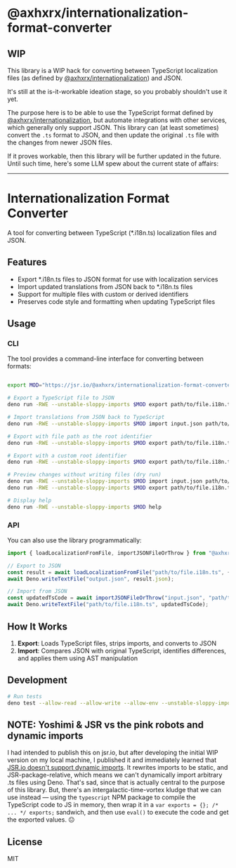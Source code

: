 # @axhxrx/internationalization-format-converter

## WIP

This library is a WIP hack for converting between TypeScript localization files (as defined by [@axhxrx/internationalization](https://jsr.io/@axhxrx/internationalization)) and JSON.

It's still at the is-it-workable ideation stage, so you probably shouldn't use it yet. 

The purpose here is to be able to use the TypeScript format defined by [@axhxrx/internationalization](https://jsr.io/@axhxrx/internationalization), but automate integrations with other services, which generally only support JSON. This library can (at least sometimes) convert the `.ts` format to JSON, and then update the original `.ts` file with the changes from newer JSON files.

If it proves workable, then this library will be further updated in the future. Until such time, here's some LLM spew about the current state of affairs:

----

# Internationalization Format Converter

A tool for converting between TypeScript (*.i18n.ts) localization files and JSON.

## Features

- Export *.i18n.ts files to JSON format for use with localization services
- Import updated translations from JSON back to *.i18n.ts files
- Support for multiple files with custom or derived identifiers
- Preserves code style and formatting when updating TypeScript files

## Usage

### CLI

The tool provides a command-line interface for converting between formats:

```bash

export MOD="https://jsr.io/@axhxrx/internationalization-format-converter/0.0.1/mod.ts"

# Export a TypeScript file to JSON
deno run -RWE --unstable-sloppy-imports $MOD export path/to/file.i18n.ts output.json

# Import translations from JSON back to TypeScript
deno run -RWE --unstable-sloppy-imports $MOD import input.json path/to/file.i18n.ts

# Export with file path as the root identifier
deno run -RWE --unstable-sloppy-imports $MOD export path/to/file.i18n.ts output.json --derive

# Export with a custom root identifier
deno run -RWE --unstable-sloppy-imports $MOD export path/to/file.i18n.ts output.json --identifier=customName

# Preview changes without writing files (dry run)
deno run -RWE --unstable-sloppy-imports $MOD import input.json path/to/file.i18n.ts --dry-run
deno run -RWE --unstable-sloppy-imports $MOD export path/to/file.i18n.ts output.json --dry-run

# Display help
deno run -RWE --unstable-sloppy-imports $MOD help
```

### API

You can also use the library programmatically:

```typescript
import { loadLocalizationFromFile, importJSONFileOrThrow } from "@axhxrx/internationalization-format-converter";

// Export to JSON
const result = await loadLocalizationFromFile("path/to/file.i18n.ts", { derive: true });
await Deno.writeTextFile("output.json", result.json);

// Import from JSON
const updatedTsCode = await importJSONFileOrThrow("input.json", "path/to/file.i18n.ts");
await Deno.writeTextFile("path/to/file.i18n.ts", updatedTsCode);
```

## How It Works

1. **Export**: Loads TypeScript files, strips imports, and converts to JSON
2. **Import**: Compares JSON with original TypeScript, identifies differences, and applies them using AST manipulation

## Development

```bash
# Run tests
deno test --allow-read --allow-write --allow-env --unstable-sloppy-imports
```

## NOTE: Yoshimi & JSR vs the pink robots and dynamic imports

I had intended to publish this on jsr.io, but after developing the initial WIP version on my local machine, I published it and immediately learned that [JSR.io doesn't support dynamic imports](https://github.com/denoland/deno/discussions/26266). It rewrites imports to be static, and JSR-package-relative, which means we can't dynamically import arbitrary .ts files using Deno. That's sad, since that is actually central to the purpose of this library. But, there's an intergalactic-time-vortex kludge that we can use instead — using the `typescript` NPM package to compile the TypeScript code to JS in memory, then wrap it in a `var exports = {}; /* ... */ exports;` sandwich, and then use `eval()` to execute the code and get the exported values. 😐

## License

MIT